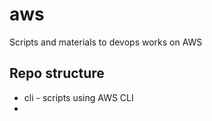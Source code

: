# aws
Scripts and materials to devops works on AWS

## Repo structure
- cli - scripts using AWS CLI
- 